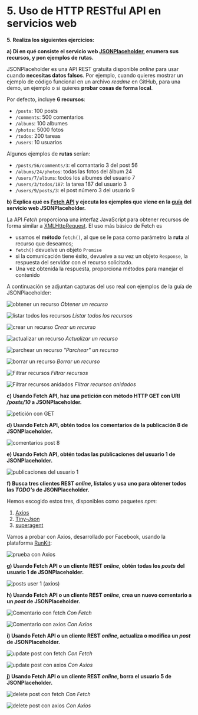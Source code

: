# 5. Uso de HTTP RESTful API en servicios web

**5. Realiza los siguientes ejercicios:**

**a) Di en qué consiste el servicio web [JSONPlaceholder](https://jsonplaceholder.typicode.com/), enumera sus recursos, y pon ejemplos de rutas.**

JSONPlaceholder es una API REST gratuita disponible _online_ para usar cuando **necesitas datos falsos**. Por ejemplo, cuando quieres mostrar un ejemplo de código funcional en un archivo _readme_ en GitHub, para una demo, un ejemplo o si quieres **probar cosas de forma local**.

Por defecto, incluye **6 recursos**:

- `/posts`: 100 posts
- `/comments`: 500 comentarios
- `/albums`: 100 albumes
- `/photos`: 5000 fotos
- `/todos`: 200 tareas
- `/users`: 10 usuarios

Algunos ejemplos de **rutas** serían:

- `/posts/56/comments/3`: el comantario 3 del post 56
- `/albums/24/photos`: todas las fotos del álbum 24
- `/users/7/albums`: todos los albumes del usuario 7
- `/users/3/todos/187`: la tarea 187 del usuario 3
- `/users/9/posts/3`: el post número 3 del usuario 9

**b) Explica qué es [Fetch API](https://developer.mozilla.org/en-US/docs/Web/API/Fetch_API) y ejecuta los ejemplos que viene en la [guía](https://jsonplaceholder.typicode.com/guide/) del servicio web JSONPlaceholder.**

La API _Fetch_ proporciona una interfaz JavaScript para obtener recursos de forma similar a [XMLHttpRequest](https://developer.mozilla.org/en-US/docs/Web/API/XMLHttpRequest). El uso más básico de Fetch es 

- usamos el **método** `fetch()`, al que se le pasa como parámetro la **ruta** al recurso que deseamos;
- `fetch()` devuelve un objeto `Promise` 
- si la comunicación tiene éxito, devuelve a su vez un objeto `Response`, la respuesta del servidor con el recurso solicitado.
- Una vez obtenida la respuesta, proporciona métodos para manejar el contenido 

A continuación se adjuntan capturas del uso real con ejemplos de la guía de JSONPlaceholder:

![obtener un recurso](./img/5.2.ejemplo1.png)
_Obtener un recurso_

![listar todos los recursos](./img/5.2.ejemplo2.png)
_Listar todos los recursos_

![crear un recurso](./img/5.2.ejemplo3.png)
_Crear un recurso_

![actualizar un recurso](./img/5.2.ejemplo4.png)
_Actualizar un recurso_

![parchear un recurso](./img/5.2.ejemplo5.png)
_"Parchear" un recurso_

![borrar un recurso](./img/5.2.ejemplo6.png)
_Borrar un recurso_

![Filtrar recursos](./img/5.2.ejemplo7.png)
_Filtrar recursos_

![Filtrar recursos anidados](./img/5.2.ejemplo8.png)
_Filtrar recursos anidados_

**c) Usando Fetch API, haz una petición con método HTTP GET con URI */posts/10* a JSONPlaceholder.**

![petición con GET](./img/5.3.fetch-GET.png)

**d) Usando Fetch API, obtén todos los comentarios de la publicación 8 de JSONPlaceholder.**

![comentarios post 8](./img/5.4.comentarios8.png)

**e) Usando Fetch API, obtén todas las publicaciones del usuario 1 de JSONPlaceholder.** 

![publicaciones del usuario 1](./img/5.5.publicaciones-user1.png)

**f) Busca tres clientes REST *online*, lístalos y usa uno para obtener todos las *TODO's* de JSONPlaceholder.**

Hemos escogido estos tres, disponibles como paquetes _npm_:

1. [Axios](https://www.npmjs.com/package/axios)
2. [Tiny-Json](https://www.npmjs.com/package/tiny-json-http)
3. [superagent](https://www.npmjs.com/package/superagent)

Vamos a probar con Axios, desarrollado por Facebook, usando la plataforma [RunKit](https://runkit.com/):

![prueba con Axios](./img/5.6.todos-axios-with-RunKit.png)

**g) Usando Fetch API o un cliente REST *online*, obtén todas los *posts* del usuario 1 de JSONPlaceholder.**

![posts user 1 (axios)](./img/5.7.posts-user1.png)

**h) Usando Fetch API o un cliente REST *online*, crea un nuevo comentario a un *post* de JSONPlaceholder.**

![Comentario con fetch](./img/5.8.nuevo-comentario.fetch.png)
*Con Fetch*

![Comentario con axios](./img/5.8.nuevo-comentario.axios.png)
*Con Axios*

**i) Usando Fetch API o un cliente REST *online*, actualiza o modifica un *post* de JSONPlaceholder.**

![update post con fetch](./img/5.9.update-post.fetch.png)
*Con Fetch*

![update post con axios](./img/5.9.update-post.axios.png)
*Con Axios*

**j) Usando Fetch API o un cliente REST *online*, borra el usuario 5 de JSONPlaceholder.**

![delete post con fetch](./img/5.10.delete.fetch.png)
*Con Fetch*

![delete post con axios](./img/5.10.delete.axios.png)
*Con Axios*

